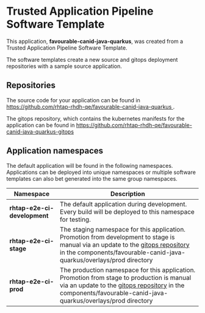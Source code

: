 # Trusted Application Pipeline Software Template

This application, **favourable-canid-java-quarkus**, was created from a Trusted Application Pipeline Software Template.

The software templates create a new source and gitops deployment repositories with a sample source application. 

## Repositories

The source code for your application can be found in [https://github.com/rhtap-rhdh-qe/favourable-canid-java-quarkus ](https://github.com/rhtap-rhdh-qe/favourable-canid-java-quarkus ).
 
The gitops repository, which contains the kubernetes manifests for the application can be found in 
[https://github.com/rhtap-rhdh-qe/favourable-canid-java-quarkus-gitops ](https://github.com/rhtap-rhdh-qe/favourable-canid-java-quarkus-gitops ) 

## Application namespaces 

The default application will be found in the following namespaces. Applications can be deployed into unique namespaces or multiple software templates can also bet generated into the same group namespaces.  

|  Namespace   |  Description   |  
| -------- | -------- |   
| **rhtap-e2e-ci-development** | The default application during development. Every build will be deployed to this namespace for testing. | 
| **rhtap-e2e-ci-stage** | The staging namespace for this application. Promotion from development to stage is manual via an update to the [gitops repository](https://github.com/rhtap-rhdh-qe/favourable-canid-java-quarkus-gitops ) in the components/favourable-canid-java-quarkus/overlays/prod directory |  
| **rhtap-e2e-ci-prod** | The production namespace for this application. Promotion from stage to production is manual via an update to the [gitops repository](https://github.com/rhtap-rhdh-qe/favourable-canid-java-quarkus-gitops ) in the components/favourable-canid-java-quarkus/overlays/prod directory | 